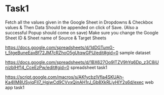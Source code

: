 # Task1
Fetch all the values given in the Google Sheet in Dropdowns & Checkbox values & Then Data Should be appended on click of Save. (Also a successful Popup should come on save)
Make sure you change the Google Sheet ID & Sheet name of Source & Target Sheets

https://docs.google.com/spreadsheets/d/1dDGTumG-t_5tgeBuneEaxBf72JM7cRZhoO5gUtqwGPU/edit#gid=0 sample dataset

https://docs.google.com/spreadsheets/d/1BX627Oo9lTZV9hYq6Dp_z3C8iUnizbIHf14_CceEzPw/edit#gid=0 spreadsheet task1

https://script.google.com/macros/s/AKfycbzlVfla4SKUAh-Ka4llM8USyjqFIl7_HgjwCd9CVvxQinAH1rJ_Gb8XkRLjyHIY2s6d/exec web app task1
